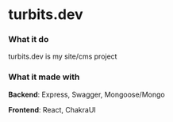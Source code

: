 # turbits.dev

### What it do

turbits.dev is my site/cms project

### What it made with

**Backend**: Express, Swagger, Mongoose/Mongo

**Frontend**: React, ChakraUI
